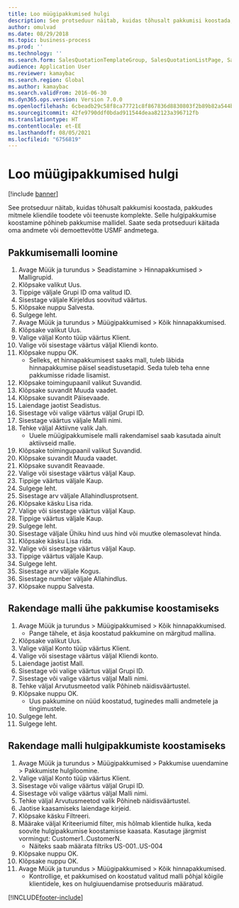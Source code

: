 ```yaml
---
title: Loo müügipakkumised hulgi
description: See protseduur näitab, kuidas tõhusalt pakkumisi koostada, pakkudes mitmele kliendile toodete või teenuste komplekte.
author: omulvad
ms.date: 08/29/2018
ms.topic: business-process
ms.prod: ''
ms.technology: ''
ms.search.form: SalesQuotationTemplateGroup, SalesQuotationListPage, SalesCreateQuotation, SalesQuotationTable, SysQueryForm, SalesQuickQuote
audience: Application User
ms.reviewer: kamaybac
ms.search.region: Global
ms.author: kamaybac
ms.search.validFrom: 2016-06-30
ms.dyn365.ops.version: Version 7.0.0
ms.openlocfilehash: 6cbeadb29c58f8ca77721c8f867836d8830803f2b89b82a544be4d2a03db750f
ms.sourcegitcommit: 42fe9790ddf0bdad911544deaa82123a396712fb
ms.translationtype: HT
ms.contentlocale: et-EE
ms.lasthandoff: 08/05/2021
ms.locfileid: "6756819"
---
```

# <a name="mass-create-sales-quotations"></a>Loo müügipakkumised hulgi

[!include [banner](../../includes/banner.md)]

See protseduur näitab, kuidas tõhusalt pakkumisi koostada, pakkudes mitmele kliendile toodete või teenuste komplekte. Selle hulgipakkumise koostamine põhineb pakkumise mallidel. Saate seda protseduuri käitada oma andmete või demoettevõtte USMF andmetega.


## <a name="create-a-quotation-template"></a>Pakkumisemalli loomine
1. Avage Müük ja turundus > Seadistamine > Hinnapakkumised > Malligrupid.
2. Klõpsake valikut Uus.
3. Tippige väljale Grupi ID oma valitud ID.
4. Sisestage väljale Kirjeldus soovitud väärtus.
5. Klõpsake nuppu Salvesta.
6. Sulgege leht.
7. Avage Müük ja turundus > Müügipakkumised > Kõik hinnapakkumised.
8. Klõpsake valikut Uus.
9. Valige väljal Konto tüüp väärtus Klient.
10. Valige või sisestage väärtus väljal Kliendi konto.
11. Klõpsake nuppu OK.
    * Selleks, et hinnapakkumisest saaks mall, tuleb läbida hinnapakkumise päisel seadistusetapid. Seda tuleb teha enne pakkumisse ridade lisamist.   
12. Klõpsake toimingupaanil valikut Suvandid.
13. Klõpsake suvandit Muuda vaadet.
14. Klõpsake suvandit Päisevaade.
15. Laiendage jaotist Seadistus.
16. Sisestage või valige väärtus väljal Grupi ID.
17. Sisestage väärtus väljale Malli nimi.
18. Tehke väljal Aktiivne valik Jah.
    * Uuele müügipakkumisele malli rakendamisel saab kasutada ainult aktiivseid malle.  
19. Klõpsake toimingupaanil valikut Suvandid.
20. Klõpsake suvandit Muuda vaadet.
21. Klõpsake suvandit Reavaade.
22. Valige või sisestage väärtus väljal Kaup.
23. Tippige väärtus väljale Kaup.
24. Sulgege leht.
25. Sisestage arv väljale Allahindlusprotsent.
26. Klõpsake käsku Lisa rida.
27. Valige või sisestage väärtus väljal Kaup.
28. Tippige väärtus väljale Kaup.
29. Sulgege leht.
30. Sisestage väljale Ühiku hind uus hind või muutke olemasolevat hinda.
31. Klõpsake käsku Lisa rida.
32. Valige või sisestage väärtus väljal Kaup.
33. Tippige väärtus väljale Kaup.
34. Sulgege leht.
35. Sisestage arv väljale Kogus.
36. Sisestage number väljale Allahindlus.
37. Klõpsake nuppu Salvesta.

## <a name="apply-the-template-to-create-a-single-quotation"></a>Rakendage malli ühe pakkumise koostamiseks
1. Avage Müük ja turundus > Müügipakkumised > Kõik hinnapakkumised.
    * Pange tähele, et äsja koostatud pakkumine on märgitud mallina.  
2. Klõpsake valikut Uus.
3. Valige väljal Konto tüüp väärtus Klient.
4. Valige või sisestage väärtus väljal Kliendi konto.
5. Laiendage jaotist Mall.
6. Sisestage või valige väärtus väljal Grupi ID.
7. Sisestage või valige väärtus väljal Malli nimi.
8. Tehke väljal Arvutusmeetod valik Põhineb näidisväärtustel.
9. Klõpsake nuppu OK.
    * Uus pakkumine on nüüd koostatud, tuginedes malli andmetele ja tingimustele.  
10. Sulgege leht.
11. Sulgege leht.

## <a name="apply-the-template-to-mass-create-quotations"></a>Rakendage malli hulgipakkumiste koostamiseks
1. Avage Müük ja turundus > Müügipakkumised > Pakkumise uuendamine > Pakkumiste hulgiloomine.
2. Valige väljal Konto tüüp väärtus Klient.
3. Sisestage või valige väärtus väljal Grupi ID.
4. Sisestage või valige väärtus väljal Malli nimi.
5. Tehke väljal Arvutusmeetod valik Põhineb näidisväärtustel.
6. Jaotise kaasamiseks laiendage kirjeid.
7. Klõpsake käsku Filtreeri.
8. Määrake väljal Kriteeriumid filter, mis hõlmab klientide hulka, keda soovite hulgipakkumise koostamisse kaasata. Kasutage järgmist vormingut: Customer1..CustomerN.
    * Näiteks saab määrata filtriks US-001..US-004  
9. Klõpsake nuppu OK.
10. Klõpsake nuppu OK.
11. Avage Müük ja turundus > Müügipakkumised > Kõik hinnapakkumised.
    * Kontrollige, et pakkumised on koostatud valitud malli põhjal kõigile klientidele, kes on hulgiuuendamise protseduuris määratud.  



[!INCLUDE[footer-include](../../../includes/footer-banner.md)]